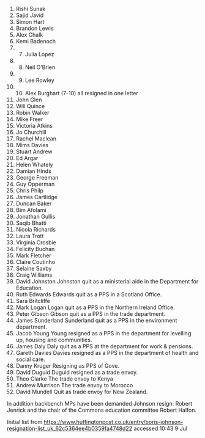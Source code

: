 1. Rishi Sunak
2. Sajid Javid
3. Simon Hart
4. Brandon Lewis
5. Alex Chalk
6. Kemi Badenoch
7. 7. Julia Lopez
8. 8. Neil O’Brien
9. 9. Lee Rowley
10. 10. Alex Burghart (7-10) all resigned in one letter
11. John Glen
12. Will Quince
13. Robin Walker
14. Mike Freer
15. Victoria Atkins
16. Jo Churchill
17. Rachel Maclean
18. Mims Davies
19. Stuart Andrew
20. Ed Argar
21. Helen Whately
22. Damian Hinds
23. George Freeman
24. Guy Opperman
25. Chris Philp
26. James Cartlidge
27. Duncan Baker
28. Bim Afolami
29. Jonathan Gullis
30. Saqib Bhatti
31. Nicola Richards
32. Laura Trott
33. Virginia Crosbie
33. Felicity Buchan
35. Mark Fletcher
36. Claire Coutinho
37. Selaine Saxby
38. Craig Williams
39. David Johnston
Johnston quit as a ministerial aide in the Department for Education.
40. Ruth Edwards
Edwards quit as a PPS in a Scotland Office.
41. Sara Britcliffe
42. Mark Logan
Logan quit as a PPS in the Northern Ireland Office.
43. Peter Gibson
Gibson quit as a PPS in the trade department.
44. James Sunderland
Sunderland quit as a PPS in the environment department.
45. Jacob Young
Young resigned as a PPS in the department for levelling up, housing and communities.
46. James Daly
Daly quit as a PPS at the department for work & pensions.
47. Gareth Davies
Davies resigned as a PPS in the department of health and social care.
48. Danny Kruger
Resigning as PPS of Gove.
49. David Duguid
Duguid resigned as a trade envoy. 
50. Theo Clarke
The trade envoy to Kenya
51. Andrew Murrison
The trade envoy to Morocco
52. David Mundell
Quit as trade envoy for New Zealand.

In addition backbench MPs have been demanded Johnson resign: Robert Jenrick and the chair of the Commons education committee Robert Halfon.

Initial list from https://www.huffingtonpost.co.uk/entry/boris-johnson-resignation-list_uk_62c5364ee4b0359fa4748d22 accessed 10:43 9 Jul 
